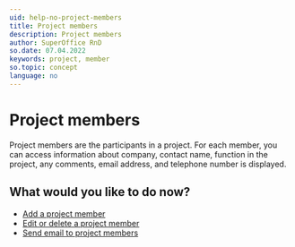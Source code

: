 ```yaml
---
uid: help-no-project-members
title: Project members
description: Project members
author: SuperOffice RnD
so.date: 07.04.2022
keywords: project, member
so.topic: concept
language: no
---
```


# Project members

Project members are the participants in a project. For each member, you can access information about company, contact name, function in the project, any comments, email address, and telephone number is displayed.

## What would you like to do now?

* [Add a project member][1]
* [Edit or delete a project member][3]
* [Send email to project members][4]

<!-- Referenced links -->
[1]: add.md
[3]: edit.md
[4]: send-email-to.md

<!-- Referenced images -->

